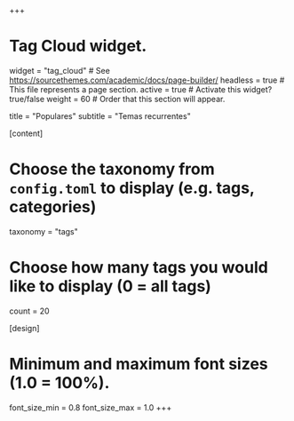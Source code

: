 +++
# Tag Cloud widget.
widget   = "tag_cloud"  # See https://sourcethemes.com/academic/docs/page-builder/
headless = true  # This file represents a page section.
active   = true  # Activate this widget? true/false
weight   = 60  # Order that this section will appear.

title    = "Populares"
subtitle = "Temas recurrentes"

[content]
  # Choose the taxonomy from `config.toml` to display (e.g. tags, categories)
  taxonomy = "tags"
  
  # Choose how many tags you would like to display (0 = all tags)
  count = 20

[design]
  # Minimum and maximum font sizes (1.0 = 100%).
  font_size_min = 0.8
  font_size_max = 1.0
+++
